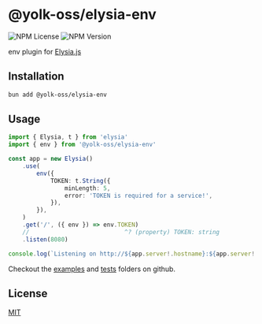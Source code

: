 # @yolk-oss/elysia-env

![NPM License](https://img.shields.io/npm/l/%40yolk-oss%2Felysia-env?style=flat-square)
![NPM Version](https://img.shields.io/npm/v/%40yolk-oss%2Felysia-env?style=flat-square)

env plugin for [Elysia.js](https://elysiajs.com)

## Installation

```bash
bun add @yolk-oss/elysia-env
```

## Usage

```ts
import { Elysia, t } from 'elysia'
import { env } from '@yolk-oss/elysia-env'

const app = new Elysia()
    .use(
        env({
            TOKEN: t.String({
                minLength: 5,
                error: 'TOKEN is required for a service!',
            }),
        }),
    )
    .get('/', ({ env }) => env.TOKEN)
    //                           ^? (property) TOKEN: string
    .listen(8080)

console.log(`Listening on http://${app.server!.hostname}:${app.server!.port}`)
```

Checkout the [examples](./examples) and [tests](./tests) folders on github.

## License

[MIT](LICENSE)
